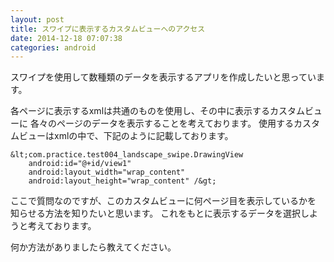 ```yaml
---
layout: post
title: スワイプに表示するカスタムビューへのアクセス
date: 2014-12-18 07:07:38
categories: android
---
```

<p>スワイプを使用して数種類のデータを表示するアプリを作成したいと思っています。</p>

<p>各ページに表示するxmlは共通のものを使用し、その中に表示するカスタムビューに
各々のページのデータを表示することを考えております。
使用するカスタムビューはxmlの中で、下記のように記載しております。</p>

```
&lt;com.practice.test004_landscape_swipe.DrawingView
    android:id="@+id/view1"
    android:layout_width="wrap_content"
    android:layout_height="wrap_content" /&gt;
```

<p>ここで質問なのですが、このカスタムビューに何ページ目を表示しているかを
知らせる方法を知りたいと思います。
これをもとに表示するデータを選択しようと考えております。</p>

<p>何か方法がありましたら教えてください。</p>
